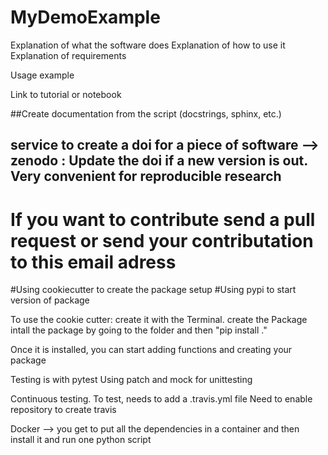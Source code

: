 # MyDemoExample
Explanation of what the software does
Explanation of how to use it
Explanation of requirements

Usage example

Link to tutorial or notebook

##Create documentation from the script (docstrings, sphinx, etc.)

## service to create a doi for a piece of software --> zenodo : Update the doi if a new version is out. Very convenient for reproducible research

# If you want to contribute send a pull request or send your contributation to this email adress

#Using cookiecutter to create the package setup
#Using pypi to start version of package

To use the cookie cutter: 
create it with the Terminal. 
create the Package
intall the package by going to the folder and then "pip install ."

Once it is installed, you can start adding functions and creating your package

Testing is with pytest
Using patch and mock for unittesting

Continuous testing.
To test, needs to add a .travis.yml file
Need to enable repository to create travis

Docker --> you get to put all the dependencies in a container and then install it and run one python script
